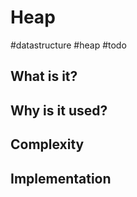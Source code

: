 # Heap
#datastructure #heap #todo

## What is it?
## Why is it used?
## Complexity
## Implementation